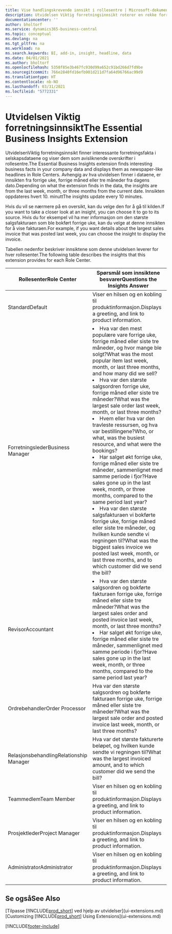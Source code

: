 ```yaml
---
title: Vise handlingskrevende innsikt i rollesentre | Microsoft-dokumentasjon
description: Utvidelsen Viktig forretningsinnsikt roterer en rekke forretningsinnsikt i rollesentre.
documentationcenter: ''
author: bholtorf
ms.service: dynamics365-business-central
ms.topic: conceptual
ms.devlang: na
ms.tgt_pltfrm: na
ms.workload: na
ms.search.keywords: BI, add-in, insight, headline, data
ms.date: 04/01/2021
ms.author: bholtorf
ms.openlocfilehash: 5358f85e3b467fc930d99a652c91bd266d7fd9be
ms.sourcegitcommit: 766e2840fd16efb901d211d7fa64d96766ac99d9
ms.translationtype: HT
ms.contentlocale: nb-NO
ms.lasthandoff: 03/31/2021
ms.locfileid: "5772331"
---
```

# <a name="the-essential-business-insights-extension"></a><span data-ttu-id="e3777-103">Utvidelsen Viktig forretningsinnsikt</span><span class="sxs-lookup"><span data-stu-id="e3777-103">The Essential Business Insights Extension</span></span>
<span data-ttu-id="e3777-104">UtvidelsenViktig forretningsinnsikt finner interessante forretningsfakta i selskapsdataene og viser dem som avisliknende overskrifter i rollesentre.</span><span class="sxs-lookup"><span data-stu-id="e3777-104">The Essential Business Insights extension finds interesting business facts in your company data and displays them as newspaper-like headlines in Role Centers.</span></span> <span data-ttu-id="e3777-105">Avhengig av hva utvidelsen finner i dataene, er innsikten fra forrige uke, forrige måned eller tre måneder fra dagens dato.</span><span class="sxs-lookup"><span data-stu-id="e3777-105">Depending on what the extension finds in the data, the insights are from the last week, month, or three months from the current date.</span></span> <span data-ttu-id="e3777-106">Innsikten oppdateres hvert 10. minutt</span><span class="sxs-lookup"><span data-stu-id="e3777-106">The insights update every 10 minutes.</span></span>  

<span data-ttu-id="e3777-107">Hvis du vil se nærmere på en oversikt, kan du velge den for å gå til kilden.</span><span class="sxs-lookup"><span data-stu-id="e3777-107">If you want to take a closer look at an insight, you can choose it to go to its source.</span></span> <span data-ttu-id="e3777-108">Hvis du for eksempel vil ha mer informasjon om den største salgsfakturaen som ble bokført forrige uke, kan du velge at denne innsikten for å vise fakturaen.</span><span class="sxs-lookup"><span data-stu-id="e3777-108">For example, if you want details about the largest sales invoice that was posted last week, you can choose the insight to display the invoice.</span></span>

<span data-ttu-id="e3777-109">Tabellen nedenfor beskriver innsiktene som denne utvidelsen leverer for hver rollesenter.</span><span class="sxs-lookup"><span data-stu-id="e3777-109">The following table describes the insights that this extension provides for each Role Center.</span></span>

|<span data-ttu-id="e3777-110">Rollesenter</span><span class="sxs-lookup"><span data-stu-id="e3777-110">Role Center</span></span>|<span data-ttu-id="e3777-111">Spørsmål som innsiktene besvarer</span><span class="sxs-lookup"><span data-stu-id="e3777-111">Questions the Insights Answer</span></span>|
|----|-----|
|<span data-ttu-id="e3777-112">Standard</span><span class="sxs-lookup"><span data-stu-id="e3777-112">Default</span></span>|<span data-ttu-id="e3777-113">Viser en hilsen og en kobling til produktinformasjon.</span><span class="sxs-lookup"><span data-stu-id="e3777-113">Displays a greeting, and link to product information.</span></span>|
|<span data-ttu-id="e3777-114">Forretningsleder</span><span class="sxs-lookup"><span data-stu-id="e3777-114">Business Manager</span></span>|<li> <span data-ttu-id="e3777-115">Hva var den mest populære vare forrige uke, forrige måned eller siste tre måneder, og hvor mange ble solgt?</span><span class="sxs-lookup"><span data-stu-id="e3777-115">What was the most popular item last week, month, or last three months, and how many did we sell?</span></span><br><li> <span data-ttu-id="e3777-116">Hva var den største salgsordren forrige uke, forrige måned eller siste tre måneder?</span><span class="sxs-lookup"><span data-stu-id="e3777-116">What was the largest sale order last week, month, or last three months?</span></span><br><li> <span data-ttu-id="e3777-117">Hvem eller hva var den travleste ressursen, og hva var bestillingene?</span><span class="sxs-lookup"><span data-stu-id="e3777-117">Who, or what, was the busiest resource, and what were the bookings?</span></span><br><li> <span data-ttu-id="e3777-118">Har salget økt forrige uke, forrige måned eller siste tre måneder, sammenlignet med samme periode i fjor?</span><span class="sxs-lookup"><span data-stu-id="e3777-118">Have sales gone up in the last week, month, or three months, compared to the same period last year?</span></span><br><li> <span data-ttu-id="e3777-119">Hva var den største salgsfakturaen vi bokførte forrige uke, forrige måned eller siste tre måneder, og hvilken kunde sendte vi regningen til?</span><span class="sxs-lookup"><span data-stu-id="e3777-119">What was the biggest sales invoice we posted last week, month, or last three months, and to which customer did we send the bill?</span></span></li> |
|<span data-ttu-id="e3777-120">Revisor</span><span class="sxs-lookup"><span data-stu-id="e3777-120">Accountant</span></span>|<li> <span data-ttu-id="e3777-121">Hva var den største salgsordren og bokførte fakturaen forrige uke, forrige måned eller siste tre måneder?</span><span class="sxs-lookup"><span data-stu-id="e3777-121">What was the largest sales order and posted invoice last week, month, or last three months?</span></span><br><li> <span data-ttu-id="e3777-122">Har salget økt forrige uke, forrige måned eller siste tre måneder, sammenlignet med samme periode i fjor?</span><span class="sxs-lookup"><span data-stu-id="e3777-122">Have sales gone up in the last week, month, or three months, compared to the same period last year?</span></span> |
|<span data-ttu-id="e3777-123">Ordrebehandler</span><span class="sxs-lookup"><span data-stu-id="e3777-123">Order Processor</span></span>| <span data-ttu-id="e3777-124">Hva var den største salgsordren og bokførte fakturaen forrige uke, forrige måned eller siste tre måneder?</span><span class="sxs-lookup"><span data-stu-id="e3777-124">What was the largest sale order and posted invoice last week, month, or last three months?</span></span>|
|<span data-ttu-id="e3777-125">Relasjonsbehandling</span><span class="sxs-lookup"><span data-stu-id="e3777-125">Relationship Manager</span></span>| <span data-ttu-id="e3777-126">Hva var det største fakturerte beløpet, og hvilken kunde sendte vi regningen til?</span><span class="sxs-lookup"><span data-stu-id="e3777-126">What was the largest invoiced amount, and to which customer did we send the bill?</span></span>|
|<span data-ttu-id="e3777-127">Teammedlem</span><span class="sxs-lookup"><span data-stu-id="e3777-127">Team Member</span></span>| <span data-ttu-id="e3777-128">Viser en hilsen og en kobling til produktinformasjon.</span><span class="sxs-lookup"><span data-stu-id="e3777-128">Displays a greeting, and link to product information.</span></span>|
|<span data-ttu-id="e3777-129">Prosjektleder</span><span class="sxs-lookup"><span data-stu-id="e3777-129">Project Manager</span></span>| <span data-ttu-id="e3777-130">Viser en hilsen og en kobling til produktinformasjon.</span><span class="sxs-lookup"><span data-stu-id="e3777-130">Displays a greeting, and link to product information.</span></span>|
|<span data-ttu-id="e3777-131">Administrator</span><span class="sxs-lookup"><span data-stu-id="e3777-131">Administrator</span></span>| <span data-ttu-id="e3777-132">Viser en hilsen og en kobling til produktinformasjon.</span><span class="sxs-lookup"><span data-stu-id="e3777-132">Displays a greeting, and link to product information.</span></span>|

## <a name="see-also"></a><span data-ttu-id="e3777-133">Se også</span><span class="sxs-lookup"><span data-stu-id="e3777-133">See Also</span></span>
<span data-ttu-id="e3777-134">[Tilpasse [!INCLUDE[prod_short](includes/prod_short.md)] ved hjelp av utvidelser](ui-extensions.md)</span><span class="sxs-lookup"><span data-stu-id="e3777-134">[Customizing [!INCLUDE[prod_short](includes/prod_short.md)] Using Extensions](ui-extensions.md)</span></span>


[!INCLUDE[footer-include](includes/footer-banner.md)]